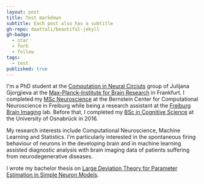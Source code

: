 ```yaml
---
layout: post
title: Test markdown
subtitle: Each post also has a subtitle
gh-repo: daattali/beautiful-jekyll
gh-badge:
  - star
  - fork
  - follow
tags:
  - test
published: true
---
```



I'm a PhD student at the [Computation in Neural Circiuts](https://brain.mpg.de/research/computation-in-neural-circuits-group.html) group of Julijana Gjorgjieva at the [Max-Planck-Institute for Brain Research](http://brain.mpg.de/home.html) in Frankfurt. I completed my [MSc Neuroscience](http://www.mscneuro.uni-freiburg.de/) at the Bernstein Center for Computational Neuroscience in Freiburg while being a research assistant at the [Freiburg Brain Imaging](https://www.uniklinik-freiburg.de/fbi.html) lab. Before that, I completed my [BSc in Cognitive Science](https://www.ikw.uni-osnabrueck.de/en/home.html) at the University of Osnabrück in 2016.

My research interests include Computational Neuroscience, Machine Learning and Statistics. I'm particularly interested in the spontaneous firing behaviour of neurons in the developing brain and in machine learning assisted diagnostic analysis with brain imaging data of patients suffering from neurodegenerative diseases.

I wrote my bachelor thesis on [Large Deviation Theory for Parameter Estimation in Simple Neuron Models](https://arxiv.org/abs/1707.04648).

